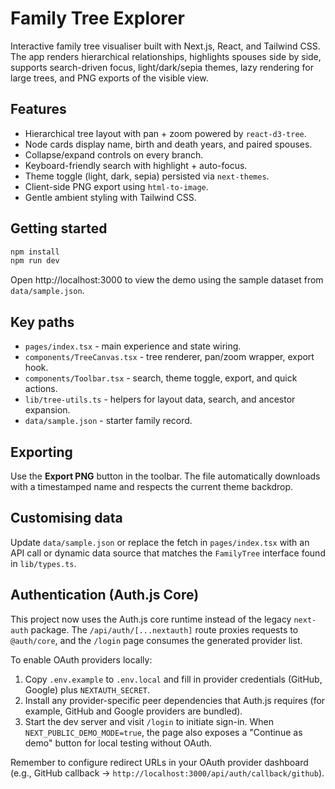 # Family Tree Explorer

Interactive family tree visualiser built with Next.js, React, and Tailwind CSS. The app renders hierarchical relationships, highlights spouses side by side, supports search-driven focus, light/dark/sepia themes, lazy rendering for large trees, and PNG exports of the visible view.

## Features
- Hierarchical tree layout with pan + zoom powered by `react-d3-tree`.
- Node cards display name, birth and death years, and paired spouses.
- Collapse/expand controls on every branch.
- Keyboard-friendly search with highlight + auto-focus.
- Theme toggle (light, dark, sepia) persisted via `next-themes`.
- Client-side PNG export using `html-to-image`.
- Gentle ambient styling with Tailwind CSS.

## Getting started

```bash
npm install
npm run dev
```

Open http://localhost:3000 to view the demo using the sample dataset from `data/sample.json`.

## Key paths
- `pages/index.tsx` - main experience and state wiring.
- `components/TreeCanvas.tsx` - tree renderer, pan/zoom wrapper, export hook.
- `components/Toolbar.tsx` - search, theme toggle, export, and quick actions.
- `lib/tree-utils.ts` - helpers for layout data, search, and ancestor expansion.
- `data/sample.json` - starter family record.

## Exporting
Use the **Export PNG** button in the toolbar. The file automatically downloads with a timestamped name and respects the current theme backdrop.

## Customising data
Update `data/sample.json` or replace the fetch in `pages/index.tsx` with an API call or dynamic data source that matches the `FamilyTree` interface found in `lib/types.ts`.

## Authentication (Auth.js Core)
This project now uses the Auth.js core runtime instead of the legacy `next-auth` package. The `/api/auth/[...nextauth]` route proxies requests to `@auth/core`, and the `/login` page consumes the generated provider list.

To enable OAuth providers locally:

1. Copy `.env.example` to `.env.local` and fill in provider credentials (GitHub, Google) plus `NEXTAUTH_SECRET`.
2. Install any provider-specific peer dependencies that Auth.js requires (for example, GitHub and Google providers are bundled).
3. Start the dev server and visit `/login` to initiate sign-in. When `NEXT_PUBLIC_DEMO_MODE=true`, the page also exposes a "Continue as demo" button for local testing without OAuth.

Remember to configure redirect URLs in your OAuth provider dashboard (e.g., GitHub callback → `http://localhost:3000/api/auth/callback/github`).
